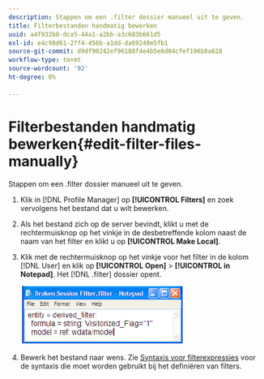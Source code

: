 ```yaml
---
description: Stappen om een .filter dossier manueel uit te geven.
title: Filterbestanden handmatig bewerken
uuid: a4f932b8-dca5-44a1-a2bb-a3c683b661d5
exl-id: e4c98d61-27f4-456b-a1dd-da69249e5fb1
source-git-commit: d9df90242ef96188f4e4b5e6d04cfef196b0a628
workflow-type: tm+mt
source-wordcount: '92'
ht-degree: 0%

---
```


# Filterbestanden handmatig bewerken{#edit-filter-files-manually}

Stappen om een .filter dossier manueel uit te geven.

1. Klik in [!DNL Profile Manager] op **[!UICONTROL Filters]** en zoek vervolgens het bestand dat u wilt bewerken.
1. Als het bestand zich op de server bevindt, klikt u met de rechtermuisknop op het vinkje in de desbetreffende kolom naast de naam van het filter en klikt u op **[!UICONTROL Make Local]**.
1. Klik met de rechtermuisknop op het vinkje voor het filter in de kolom [!DNL User] en klik op **[!UICONTROL Open]** > **[!UICONTROL in Notepad]**. Het [!DNL .filter] dossier opent.

   ![](assets/filter_manualEdit.png)

1. Bewerk het bestand naar wens. Zie [Syntaxis voor filterexpressies](../../../../home/c-get-started/c-qry-lang-syntx/c-syntx-fltr-exp.md#concept-72f2563f809747a2a3cff7ec72462a15) voor de syntaxis die moet worden gebruikt bij het definiëren van filters.
